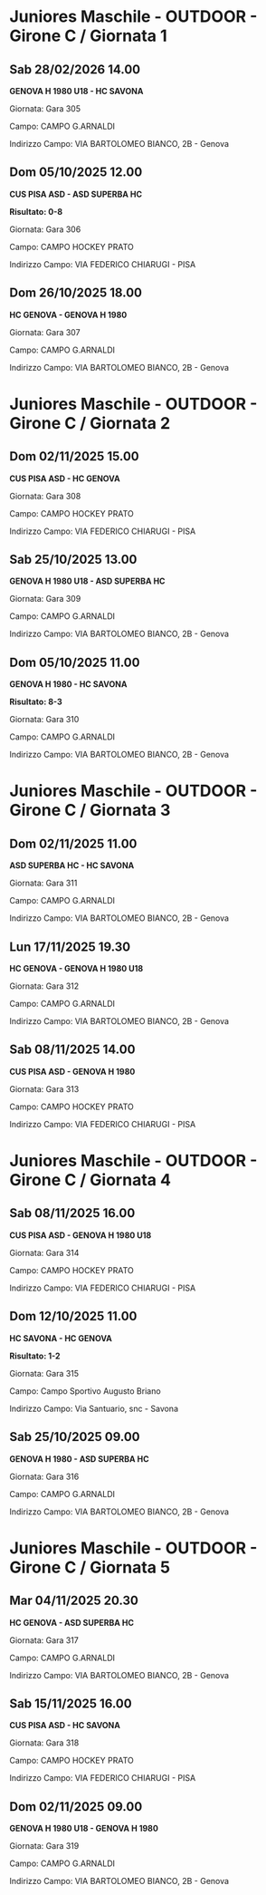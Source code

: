 # Juniores Maschile - OUTDOOR  - Girone C / Giornata 1
## Sab 28/02/2026 14.00

<strong>GENOVA H 1980 U18 - HC SAVONA</strong>

Giornata: Gara 305

Campo: CAMPO G.ARNALDI 

Indirizzo Campo:  VIA BARTOLOMEO BIANCO, 2B - Genova



## Dom 05/10/2025 12.00

<strong>CUS PISA ASD - ASD SUPERBA HC</strong>

**Risultato: 0-8**

Giornata: Gara 306

Campo: CAMPO HOCKEY PRATO 

Indirizzo Campo:  VIA FEDERICO CHIARUGI - PISA



## Dom 26/10/2025 18.00

<strong>HC GENOVA - GENOVA H 1980</strong>

Giornata: Gara 307

Campo: CAMPO G.ARNALDI 

Indirizzo Campo:  VIA BARTOLOMEO BIANCO, 2B - Genova


# Juniores Maschile - OUTDOOR  - Girone C / Giornata 2
## Dom 02/11/2025 15.00

<strong>CUS PISA ASD - HC GENOVA</strong>

Giornata: Gara 308

Campo: CAMPO HOCKEY PRATO 

Indirizzo Campo:  VIA FEDERICO CHIARUGI - PISA



## Sab 25/10/2025 13.00

<strong>GENOVA H 1980 U18 - ASD SUPERBA HC</strong>

Giornata: Gara 309

Campo: CAMPO G.ARNALDI 

Indirizzo Campo:  VIA BARTOLOMEO BIANCO, 2B - Genova



## Dom 05/10/2025 11.00

<strong>GENOVA H 1980 - HC SAVONA</strong>

**Risultato: 8-3**

Giornata: Gara 310

Campo: CAMPO G.ARNALDI 

Indirizzo Campo:  VIA BARTOLOMEO BIANCO, 2B - Genova


# Juniores Maschile - OUTDOOR  - Girone C / Giornata 3
## Dom 02/11/2025 11.00

<strong>ASD SUPERBA HC - HC SAVONA</strong>

Giornata: Gara 311

Campo: CAMPO G.ARNALDI 

Indirizzo Campo:  VIA BARTOLOMEO BIANCO, 2B - Genova



## Lun 17/11/2025 19.30

<strong>HC GENOVA - GENOVA H 1980 U18</strong>

Giornata: Gara 312

Campo: CAMPO G.ARNALDI 

Indirizzo Campo:  VIA BARTOLOMEO BIANCO, 2B - Genova



## Sab 08/11/2025 14.00

<strong>CUS PISA ASD - GENOVA H 1980</strong>

Giornata: Gara 313

Campo: CAMPO HOCKEY PRATO 

Indirizzo Campo:  VIA FEDERICO CHIARUGI - PISA


# Juniores Maschile - OUTDOOR  - Girone C / Giornata 4
## Sab 08/11/2025 16.00

<strong>CUS PISA ASD - GENOVA H 1980 U18</strong>

Giornata: Gara 314

Campo: CAMPO HOCKEY PRATO 

Indirizzo Campo:  VIA FEDERICO CHIARUGI - PISA



## Dom 12/10/2025 11.00

<strong>HC SAVONA - HC GENOVA</strong>

**Risultato: 1-2**

Giornata: Gara 315

Campo: Campo Sportivo Augusto Briano 

Indirizzo Campo:  Via Santuario, snc - Savona



## Sab 25/10/2025 09.00

<strong>GENOVA H 1980 - ASD SUPERBA HC</strong>

Giornata: Gara 316

Campo: CAMPO G.ARNALDI 

Indirizzo Campo:  VIA BARTOLOMEO BIANCO, 2B - Genova


# Juniores Maschile - OUTDOOR  - Girone C / Giornata 5
## Mar 04/11/2025 20.30

<strong>HC GENOVA - ASD SUPERBA HC</strong>

Giornata: Gara 317

Campo: CAMPO G.ARNALDI 

Indirizzo Campo:  VIA BARTOLOMEO BIANCO, 2B - Genova



## Sab 15/11/2025 16.00

<strong>CUS PISA ASD - HC SAVONA</strong>

Giornata: Gara 318

Campo: CAMPO HOCKEY PRATO 

Indirizzo Campo:  VIA FEDERICO CHIARUGI - PISA



## Dom 02/11/2025 09.00

<strong>GENOVA H 1980 U18 - GENOVA H 1980</strong>

Giornata: Gara 319

Campo: CAMPO G.ARNALDI 

Indirizzo Campo:  VIA BARTOLOMEO BIANCO, 2B - Genova


